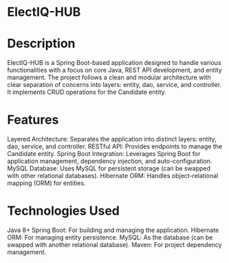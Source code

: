 # ElectIQ-HUB

# Description
ElectIQ-HUB is a Spring Boot-based application designed to handle various functionalities with a focus on core Java, REST API development, and entity management. The project follows a clean and modular architecture with clear separation of concerns into layers: entity, dao, service, and controller. It implements CRUD operations for the Candidate entity.

# Features
Layered Architecture: Separates the application into distinct layers: entity, dao, service, and controller.
RESTful API: Provides endpoints to manage the Candidate entity.
Spring Boot Integration: Leverages Spring Boot for application management, dependency injection, and auto-configuration.
MySQL Database: Uses MySQL for persistent storage (can be swapped with other relational databases).
Hibernate ORM: Handles object-relational mapping (ORM) for entities.

# Technologies Used
Java 8+
Spring Boot: For building and managing the application.
Hibernate ORM: For managing entity persistence.
MySQL: As the database (can be swapped with another relational database).
Maven: For project dependency management.
